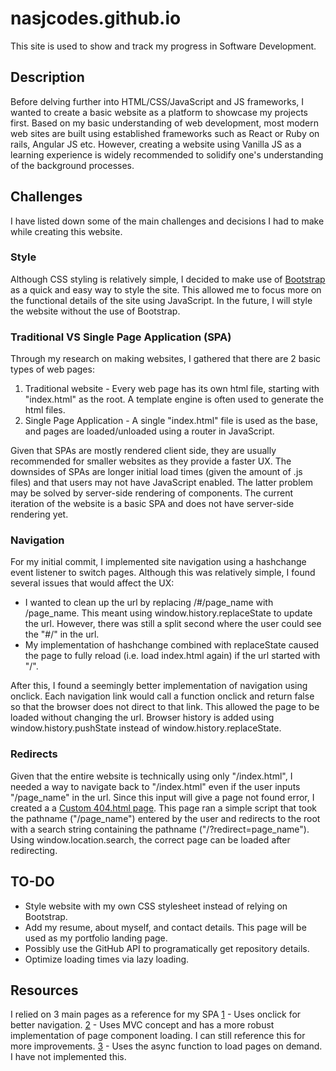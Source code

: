 # nasjcodes.github.io
This site is used to show and track my progress in Software Development.

## Description
Before delving further into HTML/CSS/JavaScript and JS frameworks, I wanted to create a basic website as a platform to showcase my projects first. Based on my basic understanding of web development, most modern web sites are built using established frameworks such as React or Ruby on rails, Angular JS etc. However, creating a website using Vanilla JS as a learning experience is widely recommended to solidify one's understanding of the background processes.

## Challenges
I have listed down some of the main challenges and decisions I had to make while creating this website.

### Style
Although CSS styling is relatively simple, I decided to make use of [Bootstrap](https://getbootstrap.com/) as a quick and easy way to style the site. This allowed me to focus more on the functional details of the site using JavaScript. In the future, I will style the website without the use of Bootstrap.

### Traditional VS Single Page Application (SPA)
Through my research on making websites, I gathered that there are 2 basic types of web pages:
1. Traditional website - Every web page has its own html file, starting with "index.html" as the root. A template engine is often used to generate the html files.
2. Single Page Application - A single "index.html" file is used as the base, and pages are loaded/unloaded using a router in JavaScript.

Given that SPAs are mostly rendered client side, they are usually recommended for smaller websites as they provide a faster UX. The downsides of SPAs are longer initial load times (given the amount of .js files) and that users may not have JavaScript enabled. The latter problem may be solved by server-side rendering of components. The current iteration of the website is a basic SPA and does not have server-side rendering yet.

### Navigation
For my initial commit, I implemented site navigation using a hashchange event listener to switch pages. Although this was relatively simple, I found several issues that would affect the UX:
* I wanted to clean up the url by replacing /#/page_name with /page_name. This meant using window.history.replaceState to update the url. However, there was still a split second where the user could see the "#/" in the url.
* My implementation of hashchange combined with replaceState caused the page to fully reload (i.e. load index.html again) if the url started with "/".

After this, I found a seemingly better implementation of navigation using onclick. Each navigation link would call a function onclick and return false so that the browser does not direct to that link. This allowed the page to be loaded without changing the url. Browser history is added using window.history.pushState instead of window.history.replaceState.

### Redirects
Given that the entire website is technically using only "/index.html", I needed a way to navigate back to "/index.html" even if the user inputs "/page_name" in the url. Since this input will give a page not found error, I created a a [Custom 404.html page](https://help.github.com/articles/creating-a-custom-404-page-for-your-github-pages-site/). This page ran a simple script that took the pathname ("/page_name") entered by the user and redirects to the root with a search string containing the pathname ("/?redirect=page_name"). Using window.location.search, the correct page can be loaded after redirecting.

## TO-DO
* Style website with my own CSS stylesheet instead of relying on Bootstrap.
* Add my resume, about myself, and contact details. This page will be used as my portfolio landing page.
* Possibly use the GitHub API to programatically get repository details.
* Optimize loading times via lazy loading.

## Resources
I relied on 3 main pages as a reference for my SPA
[1](https://github.com/FermiDirak/fermidirak.github.io) - Uses onclick for better navigation.
[2](https://github.com/w3cj/front-end-face-off-vanilla-js) - Uses MVC concept and has a more robust implementation of page component loading. I can still reference this for more improvements.
[3](https://dev.to/rishavs/making-a-single-page-app-in-ye-good-olde-js-es6-3eng) - Uses the async function to load pages on demand. I have not implemented this.